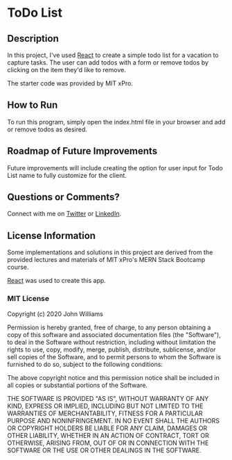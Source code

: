 # ToDo List

## Description

In this project, I've used [React](https://github.com/facebook/create-react-app) to create a simple todo list for a vacation to capture tasks. The user can add todos with a form or remove todos by clicking on the item they'd like to remove.

The starter code was provided by MIT xPro.

## How to Run

To run this program, simply open the index.html file in your browser and add or remove todos as desired.

## Roadmap of Future Improvements

Future improvements will include creating the option for user input for Todo List name to fully customize for the client.

## Questions or Comments?

Connect with me on [Twitter](https://twitter.com/kristinedugan) or [LinkedIn](https://linkedin.com/in/kristinedugan).

## License Information

Some implementations and solutions in this project are derived from the provided lectures and materials of MIT xPro's MERN Stack Bootcamp course.

[React](https://github.com/facebook/create-react-app) was used to create this app.

### MIT License

Copyright (c) 2020 John Williams

Permission is hereby granted, free of charge, to any person obtaining a copy of this software and associated documentation files (the "Software"), to deal in the Software without restriction, including without limitation the rights to use, copy, modify, merge, publish, distribute, sublicense, and/or sell copies of the Software, and to permit persons to whom the Software is furnished to do so, subject to the following conditions:

The above copyright notice and this permission notice shall be included in all copies or substantial portions of the Software.

THE SOFTWARE IS PROVIDED "AS IS", WITHOUT WARRANTY OF ANY KIND, EXPRESS OR IMPLIED, INCLUDING BUT NOT LIMITED TO THE WARRANTIES OF MERCHANTABILITY, FITNESS FOR A PARTICULAR PURPOSE AND NONINFRINGEMENT. IN NO EVENT SHALL THE AUTHORS OR COPYRIGHT HOLDERS BE LIABLE FOR ANY CLAIM, DAMAGES OR OTHER LIABILITY, WHETHER IN AN ACTION OF CONTRACT, TORT OR OTHERWISE, ARISING FROM, OUT OF OR IN CONNECTION WITH THE SOFTWARE OR THE USE OR OTHER DEALINGS IN THE SOFTWARE.
